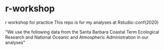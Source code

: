 # r-workshop
r workshop for practice 
This repo is for my analyses at Rstudio::conf(2020)

"We use the following data from the Santa Barbara Coastal Term Ecological Research and National  Oceanic and Atmospheric Administration in our analyses"

